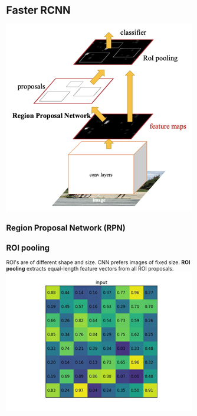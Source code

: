 # Faster RCNN

![Image](../data/Faster-RCNN.png)

## Region Proposal Network (RPN)


## ROI pooling
ROI's are of different shape and size. CNN prefers images of fixed size. **ROI pooling** extracts equal-length feature vectors from all ROI proposals.\
![Image](../data/ROI-pool.gif)

